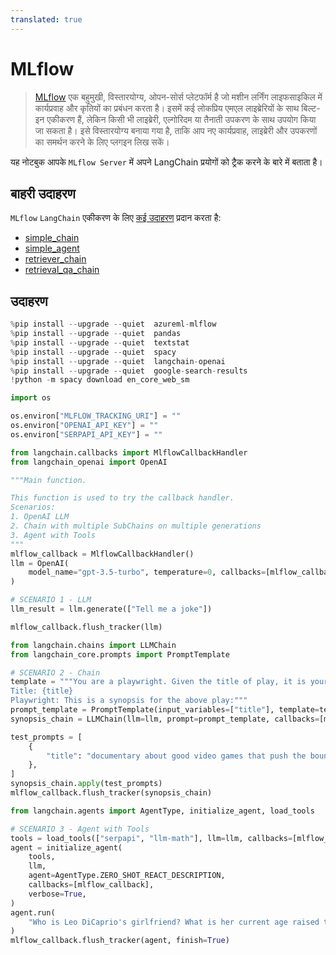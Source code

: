 ```yaml
---
translated: true
---
```


# MLflow

>[MLflow](https://www.mlflow.org/docs/latest/what-is-mlflow) एक बहुमुखी, विस्तारयोग्य, ओपन-सोर्स प्लेटफॉर्म है जो मशीन लर्निंग लाइफसाइकिल में कार्यप्रवाह और कृतियों का प्रबंधन करता है। इसमें कई लोकप्रिय एमएल लाइब्रेरियों के साथ बिल्ट-इन एकीकरण हैं, लेकिन किसी भी लाइब्रेरी, एल्गोरिदम या तैनाती उपकरण के साथ उपयोग किया जा सकता है। इसे विस्तारयोग्य बनाया गया है, ताकि आप नए कार्यप्रवाह, लाइब्रेरी और उपकरणों का समर्थन करने के लिए प्लगइन लिख सकें।

यह नोटबुक आपके `MLflow Server` में अपने LangChain प्रयोगों को ट्रैक करने के बारे में बताता है।

## बाहरी उदाहरण

`MLflow` `LangChain` एकीकरण के लिए [कई उदाहरण](https://github.com/mlflow/mlflow/tree/master/examples/langchain) प्रदान करता है:
- [simple_chain](https://github.com/mlflow/mlflow/blob/master/examples/langchain/simple_chain.py)
- [simple_agent](https://github.com/mlflow/mlflow/blob/master/examples/langchain/simple_agent.py)
- [retriever_chain](https://github.com/mlflow/mlflow/blob/master/examples/langchain/retriever_chain.py)
- [retrieval_qa_chain](https://github.com/mlflow/mlflow/blob/master/examples/langchain/retrieval_qa_chain.py)

## उदाहरण

```python
%pip install --upgrade --quiet  azureml-mlflow
%pip install --upgrade --quiet  pandas
%pip install --upgrade --quiet  textstat
%pip install --upgrade --quiet  spacy
%pip install --upgrade --quiet  langchain-openai
%pip install --upgrade --quiet  google-search-results
!python -m spacy download en_core_web_sm
```

```python
import os

os.environ["MLFLOW_TRACKING_URI"] = ""
os.environ["OPENAI_API_KEY"] = ""
os.environ["SERPAPI_API_KEY"] = ""
```

```python
from langchain.callbacks import MlflowCallbackHandler
from langchain_openai import OpenAI
```

```python
"""Main function.

This function is used to try the callback handler.
Scenarios:
1. OpenAI LLM
2. Chain with multiple SubChains on multiple generations
3. Agent with Tools
"""
mlflow_callback = MlflowCallbackHandler()
llm = OpenAI(
    model_name="gpt-3.5-turbo", temperature=0, callbacks=[mlflow_callback], verbose=True
)
```

```python
# SCENARIO 1 - LLM
llm_result = llm.generate(["Tell me a joke"])

mlflow_callback.flush_tracker(llm)
```

```python
from langchain.chains import LLMChain
from langchain_core.prompts import PromptTemplate
```

```python
# SCENARIO 2 - Chain
template = """You are a playwright. Given the title of play, it is your job to write a synopsis for that title.
Title: {title}
Playwright: This is a synopsis for the above play:"""
prompt_template = PromptTemplate(input_variables=["title"], template=template)
synopsis_chain = LLMChain(llm=llm, prompt=prompt_template, callbacks=[mlflow_callback])

test_prompts = [
    {
        "title": "documentary about good video games that push the boundary of game design"
    },
]
synopsis_chain.apply(test_prompts)
mlflow_callback.flush_tracker(synopsis_chain)
```

```python
from langchain.agents import AgentType, initialize_agent, load_tools
```

```python
# SCENARIO 3 - Agent with Tools
tools = load_tools(["serpapi", "llm-math"], llm=llm, callbacks=[mlflow_callback])
agent = initialize_agent(
    tools,
    llm,
    agent=AgentType.ZERO_SHOT_REACT_DESCRIPTION,
    callbacks=[mlflow_callback],
    verbose=True,
)
agent.run(
    "Who is Leo DiCaprio's girlfriend? What is her current age raised to the 0.43 power?"
)
mlflow_callback.flush_tracker(agent, finish=True)
```
